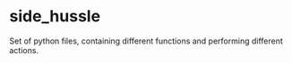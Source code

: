 # side_hussle
Set of python files, containing different functions and performing different actions.
